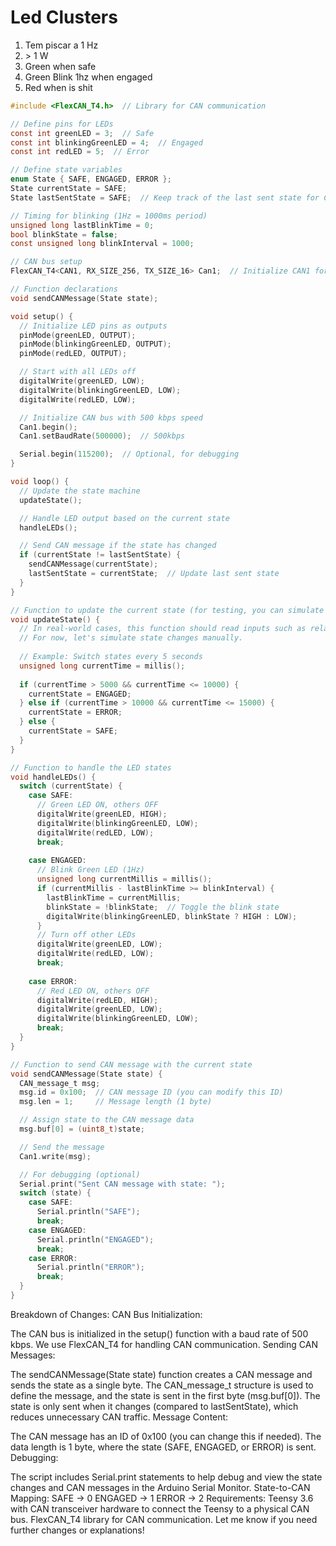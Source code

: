 # Led Clusters

1. Tem piscar a 1 Hz
2. \> 1 W
3. Green  when safe
4. Green Blink 1hz when engaged
5. Red when is shit

```c
#include <FlexCAN_T4.h>  // Library for CAN communication

// Define pins for LEDs
const int greenLED = 3;  // Safe
const int blinkingGreenLED = 4;  // Engaged
const int redLED = 5;  // Error

// Define state variables
enum State { SAFE, ENGAGED, ERROR };
State currentState = SAFE;
State lastSentState = SAFE;  // Keep track of the last sent state for CAN

// Timing for blinking (1Hz = 1000ms period)
unsigned long lastBlinkTime = 0;
bool blinkState = false;
const unsigned long blinkInterval = 1000;

// CAN bus setup
FlexCAN_T4<CAN1, RX_SIZE_256, TX_SIZE_16> Can1;  // Initialize CAN1 for Teensy 3.6

// Function declarations
void sendCANMessage(State state);

void setup() {
  // Initialize LED pins as outputs
  pinMode(greenLED, OUTPUT);
  pinMode(blinkingGreenLED, OUTPUT);
  pinMode(redLED, OUTPUT);

  // Start with all LEDs off
  digitalWrite(greenLED, LOW);
  digitalWrite(blinkingGreenLED, LOW);
  digitalWrite(redLED, LOW);

  // Initialize CAN bus with 500 kbps speed
  Can1.begin();
  Can1.setBaudRate(500000);  // 500kbps

  Serial.begin(115200);  // Optional, for debugging
}

void loop() {
  // Update the state machine
  updateState();

  // Handle LED output based on the current state
  handleLEDs();

  // Send CAN message if the state has changed
  if (currentState != lastSentState) {
    sendCANMessage(currentState);
    lastSentState = currentState;  // Update last sent state
  }
}

// Function to update the current state (for testing, you can simulate it here)
void updateState() {
  // In real-world cases, this function should read inputs such as relays, contactors, and IMD relay statuses
  // For now, let's simulate state changes manually.
  
  // Example: Switch states every 5 seconds
  unsigned long currentTime = millis();
  
  if (currentTime > 5000 && currentTime <= 10000) {
    currentState = ENGAGED;
  } else if (currentTime > 10000 && currentTime <= 15000) {
    currentState = ERROR;
  } else {
    currentState = SAFE;
  }
}

// Function to handle the LED states
void handleLEDs() {
  switch (currentState) {
    case SAFE:
      // Green LED ON, others OFF
      digitalWrite(greenLED, HIGH);
      digitalWrite(blinkingGreenLED, LOW);
      digitalWrite(redLED, LOW);
      break;
      
    case ENGAGED:
      // Blink Green LED (1Hz)
      unsigned long currentMillis = millis();
      if (currentMillis - lastBlinkTime >= blinkInterval) {
        lastBlinkTime = currentMillis;
        blinkState = !blinkState;  // Toggle the blink state
        digitalWrite(blinkingGreenLED, blinkState ? HIGH : LOW);
      }
      // Turn off other LEDs
      digitalWrite(greenLED, LOW);
      digitalWrite(redLED, LOW);
      break;
      
    case ERROR:
      // Red LED ON, others OFF
      digitalWrite(redLED, HIGH);
      digitalWrite(greenLED, LOW);
      digitalWrite(blinkingGreenLED, LOW);
      break;
  }
}

// Function to send CAN message with the current state
void sendCANMessage(State state) {
  CAN_message_t msg;
  msg.id = 0x100;  // CAN message ID (you can modify this ID)
  msg.len = 1;     // Message length (1 byte)

  // Assign state to the CAN message data
  msg.buf[0] = (uint8_t)state;

  // Send the message
  Can1.write(msg);

  // For debugging (optional)
  Serial.print("Sent CAN message with state: ");
  switch (state) {
    case SAFE:
      Serial.println("SAFE");
      break;
    case ENGAGED:
      Serial.println("ENGAGED");
      break;
    case ERROR:
      Serial.println("ERROR");
      break;
  }
}
```

Breakdown of Changes:
CAN Bus Initialization:

The CAN bus is initialized in the setup() function with a baud rate of 500 kbps.
We use FlexCAN_T4 for handling CAN communication.
Sending CAN Messages:

The sendCANMessage(State state) function creates a CAN message and sends the state as a single byte.
The CAN_message_t structure is used to define the message, and the state is sent in the first byte (msg.buf[0]).
The state is only sent when it changes (compared to lastSentState), which reduces unnecessary CAN traffic.
Message Content:

The CAN message has an ID of 0x100 (you can change this if needed).
The data length is 1 byte, where the state (SAFE, ENGAGED, or ERROR) is sent.
Debugging:

The script includes Serial.print statements to help debug and view the state changes and CAN messages in the Arduino Serial Monitor.
State-to-CAN Mapping:
SAFE → 0
ENGAGED → 1
ERROR → 2
Requirements:
Teensy 3.6 with CAN transceiver hardware to connect the Teensy to a physical CAN bus.
FlexCAN_T4 library for CAN communication.
Let me know if you need further changes or explanations!
